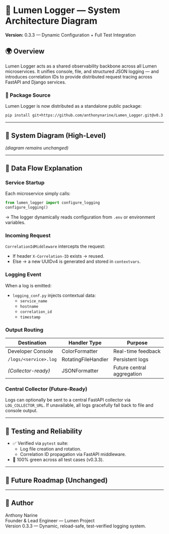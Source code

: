 # 🧩 Lumen Logger — System Architecture Diagram
**Version:** 0.3.3 — Dynamic Configuration + Full Test Integration

## 🌍 Overview

Lumen Logger acts as a shared observability backbone across all Lumen microservices.
It unifies console, file, and structured JSON logging — and introduces correlation IDs
to provide distributed request tracing across FastAPI and Django services.

### 🚀 Package Source
Lumen Logger is now distributed as a standalone public package:
```bash
pip install git+https://github.com/anthonynarine/Lumen_Logger.git@v0.3.3
```

---

## 🧠 System Diagram (High-Level)

*(diagram remains unchanged)*

---

## 🧾 Data Flow Explanation

### Service Startup
Each microservice simply calls:
```python
from lumen_logger import configure_logging
configure_logging()
```
→ The logger dynamically reads configuration from `.env` or environment variables.

### Incoming Request
`CorrelationIdMiddleware` intercepts the request:
- If header `X-Correlation-ID` exists → reused.
- Else → a new UUIDv4 is generated and stored in `contextvars`.

### Logging Event
When a log is emitted:
- `logging_conf.py` injects contextual data:
  - `service_name`
  - `hostname`
  - `correlation_id`
  - `timestamp`

### Output Routing

| Destination | Handler Type | Purpose |
|--------------|--------------|----------|
| Developer Console | ColorFormatter | Real-time feedback |
| `/logs/<service>.log` | RotatingFileHandler | Persistent logs |
| *(Collector-ready)* | JSONFormatter | Future central aggregation |

### Central Collector (Future-Ready)
Logs can optionally be sent to a central FastAPI collector via `LOG_COLLECTOR_URL`.
If unavailable, all logs gracefully fall back to file and console output.

---

## 🧩 Testing and Reliability
- ✅ Verified via `pytest` suite:
  - Log file creation and rotation.
  - Correlation ID propagation via FastAPI middleware.
- 🧪 100% green across all test cases (v0.3.3).

---

## 🧱 Future Roadmap (Unchanged)

---

## 🧠 Author
Anthony Narine  
Founder & Lead Engineer — Lumen Project  
Version 0.3.3 — Dynamic, reload-safe, test-verified logging system.
